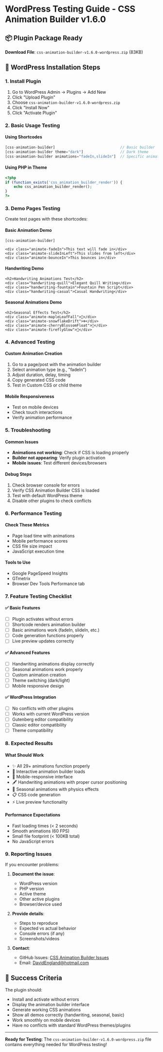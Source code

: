 # WordPress Testing Guide - CSS Animation Builder v1.6.0

## 📦 Plugin Package Ready

**Download File**: `css-animation-builder-v1.6.0-wordpress.zip` (83KB)

## 🚀 WordPress Installation Steps

### 1. Install Plugin
1. Go to WordPress Admin → Plugins → Add New
2. Click "Upload Plugin"
3. Choose `css-animation-builder-v1.6.0-wordpress.zip`
4. Click "Install Now"
5. Click "Activate Plugin"

### 2. Basic Usage Testing

#### Using Shortcodes
```php
[css-animation-builder]                              // Basic builder
[css-animation-builder theme="dark"]                 // Dark theme
[css-animation-builder animations="fadeIn,slideIn"]  // Specific animations
```

#### Using PHP in Theme
```php
<?php
if (function_exists('css_animation_builder_render')) {
    echo css_animation_builder_render();
}
?>
```

### 3. Demo Pages Testing

Create test pages with these shortcodes:

#### Basic Animation Demo
```
[css-animation-builder]

<div class="animate-fadeIn">This text will fade in</div>
<div class="animate-slideInLeft">This slides from left</div>
<div class="animate-bounceIn">This bounces in</div>
```

#### Handwriting Demo
```
<h2>Handwriting Animations Test</h2>
<div class="handwriting-quill">Elegant Quill Writing</div>
<div class="handwriting-fountain">Fountain Pen Script</div>
<div class="handwriting-casual">Casual Handwriting</div>
```

#### Seasonal Animations Demo
```
<h2>Seasonal Effects Test</h2>
<div class="animate-mapleLeafFall">🍁</div>
<div class="animate-snowflakeDrift">❄️</div>
<div class="animate-cherryBlossomFloat">🌸</div>
<div class="animate-fireflyGlow">🦗</div>
```

### 4. Advanced Testing

#### Custom Animation Creation
1. Go to a page/post with the animation builder
2. Select animation type (e.g., "fadeIn")
3. Adjust duration, delay, timing
4. Copy generated CSS code
5. Test in Custom CSS or child theme

#### Mobile Responsiveness
- Test on mobile devices
- Check touch interactions
- Verify animation performance

### 5. Troubleshooting

#### Common Issues
- **Animations not working**: Check if CSS is loading properly
- **Builder not appearing**: Verify plugin activation
- **Mobile issues**: Test different devices/browsers

#### Debug Steps
1. Check browser console for errors
2. Verify CSS Animation Builder CSS is loaded
3. Test with default WordPress theme
4. Disable other plugins to check conflicts

### 6. Performance Testing

#### Check These Metrics
- Page load time with animations
- Mobile performance scores
- CSS file size impact
- JavaScript execution time

#### Tools to Use
- Google PageSpeed Insights
- GTmetrix
- Browser Dev Tools Performance tab

### 7. Feature Testing Checklist

#### ✅ Basic Features
- [ ] Plugin activates without errors
- [ ] Shortcode renders animation builder
- [ ] Basic animations work (fadeIn, slideIn, etc.)
- [ ] Code generation functions properly
- [ ] Live preview updates correctly

#### ✅ Advanced Features
- [ ] Handwriting animations display correctly
- [ ] Seasonal animations work properly
- [ ] Custom animation creation
- [ ] Theme switching (dark/light)
- [ ] Mobile responsive design

#### ✅ WordPress Integration
- [ ] No conflicts with other plugins
- [ ] Works with current WordPress version
- [ ] Gutenberg editor compatibility
- [ ] Classic editor compatibility
- [ ] Theme compatibility

### 8. Expected Results

#### What Should Work
- ✨ All 29+ animations function properly
- 🎨 Interactive animation builder loads
- 📱 Mobile-responsive interface
- 🖋️ Handwriting animations with proper cursor positioning
- 🍂 Seasonal animations with physics effects
- 📋 CSS code generation
- ⚡ Live preview functionality

#### Performance Expectations
- Fast loading times (< 2 seconds)
- Smooth animations (60 FPS)
- Small file footprint (< 100KB total)
- No JavaScript errors

### 9. Reporting Issues

If you encounter problems:

1. **Document the issue**:
   - WordPress version
   - PHP version
   - Active theme
   - Other active plugins
   - Browser/device used

2. **Provide details**:
   - Steps to reproduce
   - Expected vs actual behavior
   - Console errors (if any)
   - Screenshots/videos

3. **Contact**:
   - GitHub Issues: [CSS Animation Builder Issues](https://github.com/DavidEngland/css-animation-builder/issues)
   - Email: DavidEngland@hotmail.com

## 🎯 Success Criteria

The plugin should:
- Install and activate without errors
- Display the animation builder interface
- Generate working CSS animations
- Show all demos correctly (handwriting, seasonal, basic)
- Work smoothly on mobile devices
- Have no conflicts with standard WordPress themes/plugins

---

**Ready for Testing**: The `css-animation-builder-v1.6.0-wordpress.zip` file contains everything needed for WordPress testing!
